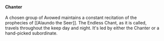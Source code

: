 #### Chanter

A chosen group of Avowed maintains a constant recitation of the prophecies of [[Alaundo the Seer]]. The Endless Chant, as it is called, travels throughout the keep day and night. It's led by either the Chanter or a hand-picked subordinate.
